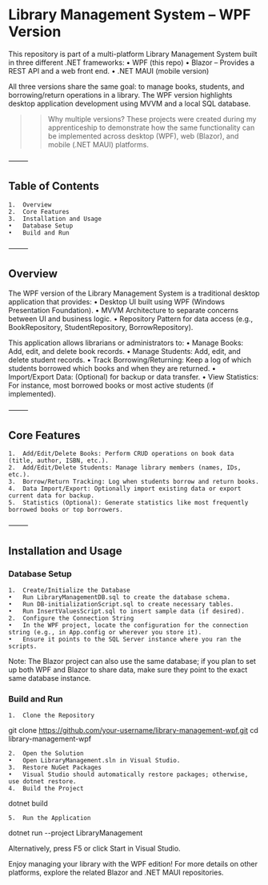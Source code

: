 # Library Management System – WPF Version

This repository is part of a multi-platform Library Management System built in three different .NET frameworks:
	•	WPF (this repo)
	•	Blazor – Provides a REST API and a web front end.
	•	.NET MAUI (mobile version)

All three versions share the same goal: to manage books, students, and borrowing/return operations in a library. The WPF version highlights desktop application development using MVVM and a local SQL database.

>> Why multiple versions?
These projects were created during my apprenticeship to demonstrate how the same functionality can be implemented across desktop (WPF), web (Blazor), and mobile (.NET MAUI) platforms.

⸻

## Table of Contents
	1.	Overview
	2.	Core Features
	3.	Installation and Usage
	•	Database Setup
	•	Build and Run

⸻

## Overview

The WPF version of the Library Management System is a traditional desktop application that provides:
	•	Desktop UI built using WPF (Windows Presentation Foundation).
	•	MVVM Architecture to separate concerns between UI and business logic.
	•	Repository Pattern for data access (e.g., BookRepository, StudentRepository, BorrowRepository).

This application allows librarians or administrators to:
	•	Manage Books: Add, edit, and delete book records.
	•	Manage Students: Add, edit, and delete student records.
	•	Track Borrowing/Returning: Keep a log of which students borrowed which books and when they are returned.
	•	Import/Export Data: (Optional) for backup or data transfer.
	•	View Statistics: For instance, most borrowed books or most active students (if implemented).

⸻

## Core Features
	1.	Add/Edit/Delete Books: Perform CRUD operations on book data (title, author, ISBN, etc.).
	2.	Add/Edit/Delete Students: Manage library members (names, IDs, etc.).
	3.	Borrow/Return Tracking: Log when students borrow and return books.
	4.	Data Import/Export: Optionally import existing data or export current data for backup.
	5.	Statistics (Optional): Generate statistics like most frequently borrowed books or top borrowers.

⸻

## Installation and Usage

### Database Setup
	1.	Create/Initialize the Database
	•	Run LibraryManagementDB.sql to create the database schema.
	•	Run DB-initializationScript.sql to create necessary tables.
	•	Run InsertValuesScript.sql to insert sample data (if desired).
	2.	Configure the Connection String
	•	In the WPF project, locate the configuration for the connection string (e.g., in App.config or wherever you store it).
	•	Ensure it points to the SQL Server instance where you ran the scripts.

Note: The Blazor project can also use the same database; if you plan to set up both WPF and Blazor to share data, make sure they point to the exact same database instance.

### Build and Run
	1.	Clone the Repository

git clone https://github.com/your-username/library-management-wpf.git
cd library-management-wpf


	2.	Open the Solution
	•	Open LibraryManagement.sln in Visual Studio.
	3.	Restore NuGet Packages
	•	Visual Studio should automatically restore packages; otherwise, use dotnet restore.
	4.	Build the Project

dotnet build


	5.	Run the Application

dotnet run --project LibraryManagement

Alternatively, press F5 or click Start in Visual Studio.

Enjoy managing your library with the WPF edition! For more details on other platforms, explore the related Blazor and .NET MAUI repositories.
